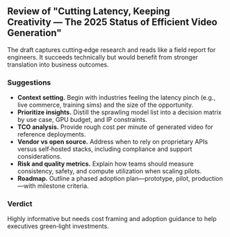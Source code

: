 ## Review of "Cutting Latency, Keeping Creativity — The 2025 Status of Efficient Video Generation"

The draft captures cutting‑edge research and reads like a field report for engineers. It succeeds technically but would benefit from stronger translation into business outcomes.

### Suggestions
- **Context setting.** Begin with industries feeling the latency pinch (e.g., live commerce, training sims) and the size of the opportunity.
- **Prioritize insights.** Distill the sprawling model list into a decision matrix by use case, GPU budget, and IP constraints.
- **TCO analysis.** Provide rough cost per minute of generated video for reference deployments.
- **Vendor vs open source.** Address when to rely on proprietary APIs versus self‑hosted stacks, including compliance and support considerations.
- **Risk and quality metrics.** Explain how teams should measure consistency, safety, and compute utilization when scaling pilots.
- **Roadmap.** Outline a phased adoption plan—prototype, pilot, production—with milestone criteria.

### Verdict
Highly informative but needs cost framing and adoption guidance to help executives green‑light investments.
